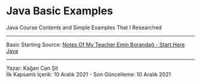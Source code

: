 <div class="header">
  <h1>Java Basic Examples</h1>
  <p>Java Course Contents and Simple Examples That I Researched</p>
</div><hr>

<div class="entry">
  Basic Starting Source: <a href="https://github.com/KaganCanSit/JavaBasicExamples/blob/main/sources/Java%20Programalama%20Ders%20Notlar%C4%B1.pdf">Notes Of My Teacher Emin Borandağ - Start Here Java</a>
</div><hr>
<!--
<div class="body-info">
  <div class="Java_Nedir">
    <h2>JAVA / "Bir Kez Yaz, Her Yerde Çalıştır." - "Write Once, Run Anywhere(WORA)"</h2>
    <p>
      <ol>
        <li>Nesneye Yönelik</li>
        <li>Platformdan Bağımsız (! Kilit özellik > Java, JVM(Java Virtual Machine) ile çevrilmiş olan byte kodunu bulunduğu platforma göre yorumlayarak çalıştırır. Bu sayede hem masaüstü hem mobil vb. yazmış olduğumuz kod çalışabilir.)</li>
        <li>Basitlik</li>
        <li>Güvenlik</li>
        <li>Taşınabilirlik</li>
        <li>Sağlamlık</li>
        <li>Çok Kanallılık(Multi-threaded)</li>
        <li>Yorumlanmışlık</li>
        <li>Yüksek Performans</li>
        <li>Dağıtık</li>
      </ol>
    <p>Java Programları: Birbirleriyle iletişim kurup, birbirlerinin metotlarını çağıran objeler bütünü olarak tanımlanabilir.</p>
    </p>
  </div><hr>
</div>
-->
<div class="footer">
<p> Yazar: Kağan Can Şit<br>İlk Kapsamlı İçerik: 10 Aralık 2021 - Son Güncelleme: 10 Aralık 2021</p>
</div>